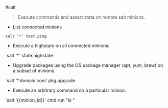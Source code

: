 #salt

>Execute commands and assert state on remote salt minions.

- List connected minions

`salt '*' test.ping`

- Execute a highstate on all connected minions:

`salt '*' state.highstate

- Upgrade packages using the OS package manager (apt, yum, brew) on a subset of minions

`salt '*.domain.com' pkg.upgrade

- Execute an arbitrary command on a particular minion:

`salt '{{minion_id}}' cmd.run "ls "
